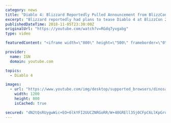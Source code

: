 ```yaml
---
category: news
title: "Diablo 4: Blizzard Reportedly Pulled Announcement from BlizzCon 2018 - IGN News"
excerpt: "Blizzard reportedly had plans to tease Diablo 4 at BlizzCon 2018, but pulled it at the last minute. Subscribe to the IGN News ..."
publishedDateTime: 2018-11-05T23:30:00Z
originalUrl: "https://youtube.com/watch?v=RGdq7yvgabg"
type: video

featuredContent: "<iframe width=\"800\" height=\"500\" frameborder=\"0\" src=\"https://www.youtube.com/embed/RGdq7yvgabg\" allow=\"accelerometer; autoplay; encrypted-media; gyroscope; picture-in-picture\" allowfullscreen></iframe>"

provider:
  name: IGN
  domain: youtube.com

topics:
  - Diablo 4

images:
  - url: "https://www.youtube.com/img/desktop/supported_browsers/dinosaur.png"
    width: 1200
    height: 800
    isCached: true

secured: "dN2tQsRUygwWic+EO+6lkYFI2UUCZNRGoRR/W+40GREll35j0CFpC6LlKpGruPWp6xeTBU9lqoBQb0UUSNtso9/i5sniPrWNEu3NDQAFYCe4FyYcuFvVS/ETcYvQ9ZRXKAKXCvO07bCDSo0eBRNZnp5lKizyYqVhJyP0kSTtQDGVehKzrDEDyRwEMzdEenUge2+bDrK3M28zXRxiX4bQHcvGRuawJhPFeFLk7a9bFopRWcQBBatFn9JpBsruSQLI3uKLSsnScKlmRuHqrbiN9py/PeCiPriUAEEjxbmYDrCE9A0Z2XYbLmojDayHtk8VTwo6TaCNBppwr0lB39dukJ87N65ysItkmKwvweMKH1Kmz2czMPtx4QbA2OpKS9FkCTHOpADJ3tXl+1aWzOLc02omrt7sodSeCX2QLUbpcE7HKrMpeIa14hpZV9npDNq/;osoYPyrgzFAFS2d32XZ4mw=="
---
```



